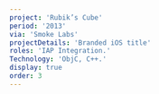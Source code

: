 ```yaml
---
project: 'Rubik’s Cube'
period: '2013'
via: 'Smoke Labs'
projectDetails: 'Branded iOS title'
roles: 'IAP Integration.'
Technology: 'ObjC, C++.'
display: true
order: 3
---
```

